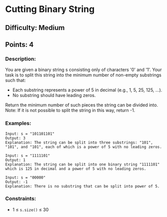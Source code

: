 # Cutting Binary String
## Difficulty: Medium
## Points: 4
### Description:
You are given a binary string s consisting only of characters '0' and '1'. Your task is to split this string into the minimum number of non-empty substrings such that:

- Each substring represents a power of 5 in decimal (e.g., 1, 5, 25, 125, ...).
- No substring should have leading zeros.

Return the minimum number of such pieces the string can be divided into.  
Note: If it is not possible to split the string in this way, return -1.

### Examples:
```
Input: s = "101101101"
Output: 3
Explanation: The string can be split into three substrings: "101", "101", and "101", each of which is a power of 5 with no leading zeros.
```
```
Input: s = "1111101"
Output: 1
Explanation: The string can be split into one binary string "1111101" which is 125 in decimal and a power of 5 with no leading zeros.
```
```
Input: s = "00000"
Output: -1
Explanation: There is no substring that can be split into power of 5.
```

### Constraints:
- 1 ≤ `s.size()` ≤ 30